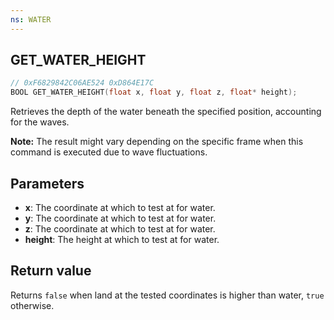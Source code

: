 ```yaml
---
ns: WATER
---
```

## GET_WATER_HEIGHT

```c
// 0xF6829842C06AE524 0xD864E17C
BOOL GET_WATER_HEIGHT(float x, float y, float z, float* height);
```

Retrieves the depth of the water beneath the specified position, accounting for the waves. 

**Note:** The result might vary depending on the specific frame when this command is executed due to wave fluctuations.

## Parameters
* **x**: The coordinate at which to test at for water.
* **y**: The coordinate at which to test at for water.
* **z**: The coordinate at which to test at for water.
* **height**: The height at which to test at for water.

## Return value
Returns `false` when land at the tested coordinates is higher than water, `true` otherwise.
